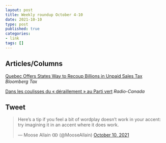 ```yaml
---
layout: post
title: Weekly roundup October 4-10
date: 2021-10-10
type: post
published: true
categories:
- link
tags: []
---
```


## Articles/Columns

[Quebec Offers States Way to Recoup Billions in Unpaid Sales Tax](https://news.bloombergtax.com/daily-tax-report-state/quebec-offers-states-way-to-recoup-billions-in-unpaid-sales-tax "Quebec Offers States Way to Recoup Billions in Unpaid Sales Tax. By Michael J. Bologna and Tripp Baltz") *Bloomberg Tax*

[Dans les coulisses du « déraillement » au Parti vert](https://ici.radio-canada.ca/nouvelle/1828148/annamie-paul-defaite-tensions-parti-vert "Dans les coulisses du « déraillement » au Parti vert. Par Laurence Martin") *Radio-Canada*

## Tweet

<blockquote class="twitter-tweet" data-conversation="none" data-dnt="true"><p lang="en" dir="ltr">Here’s a tip if you feel a bit of wordplay doesn’t work in your accent: try imagining it in an accent where it does work.</p>&mdash; Moose Allain Ꙭ (@MooseAllain) <a href="https://twitter.com/MooseAllain/status/1447173068217098244?ref_src=twsrc%5Etfw">October 10, 2021</a></blockquote> <script async src="https://platform.twitter.com/widgets.js" charset="utf-8"></script>
